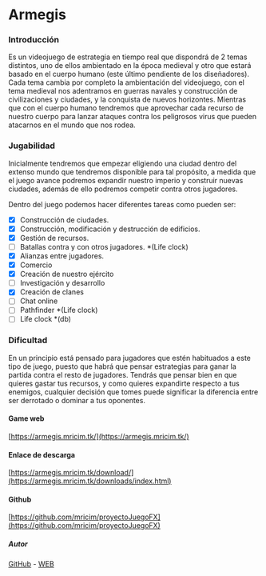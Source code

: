 # Armegis

### Introducción
Es un videojuego de estrategia en tiempo real que dispondrá de 2 temas distintos, uno de ellos ambientado en la época medieval y otro que estará basado en el cuerpo humano (este último pendiente de los diseñadores). Cada tema cambia por completo la ambientación del videojuego, con el tema medieval nos adentramos en guerras navales y construcción de civilizaciones y ciudades, y la conquista de nuevos horizontes. Mientras que con el cuerpo humano tendremos que aprovechar cada recurso de nuestro cuerpo para lanzar ataques contra los peligrosos virus que pueden atacarnos en el mundo que nos rodea.

### Jugabilidad
Inicialmente tendremos que empezar eligiendo una ciudad dentro del extenso mundo que tendremos disponible para tal propósito, a medida que el juego avance podremos expandir nuestro imperio y construir nuevas ciudades, además de ello podremos competir contra otros jugadores.

 Dentro del juego podemos hacer diferentes tareas como pueden ser:
- [x] Construcción de ciudades.
- [x] Construcción, modificación y destrucción de edificios.
- [x] Gestión de recursos.
- [ ] Batallas contra y con otros jugadores. *(Life clock)
- [x] Alianzas entre jugadores.
- [x] Comercio
- [x] Creación de nuestro ejército
- [ ] Investigación y desarrollo
- [x] Creación de clanes
- [ ] Chat online
- [ ] Pathfinder *(Life clock)
- [ ] Life clock *(db)

### Dificultad
En un principio está pensado para jugadores que estén habituados a este tipo de juego, puesto que habrá que pensar estrategias para ganar la partida contra el resto de jugadores.
Tendrás que pensar bien en que quieres gastar tus recursos, y como quieres expandirte respecto a tus enemigos, cualquier decisión que tomes puede significar la diferencia entre ser derrotado o dominar a tus oponentes.



#### Game web
[https://armegis.mricim.tk/](https://armegis.mricim.tk/)

#### Enlace de descarga
[https://armegis.mricim.tk/download/](https://armegis.mricim.tk/downloads/index.html)

#### Github
[https://github.com/mricim/proyectoJuegoFX](https://github.com/mricim/proyectoJuegoFX)

##### Autor
[GitHub](https://github.com/mricim) -  [WEB](https://mricim.tk)